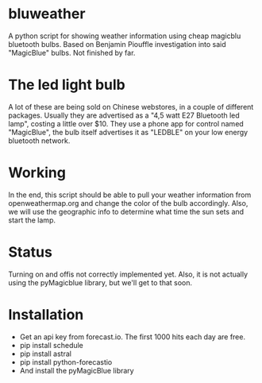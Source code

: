 # bluweather
A python script for showing weather information using cheap magicblu bluetooth bulbs. Based on Benjamin Piouffle investigation into said "MagicBlue" bulbs. Not finished by far.

# The led light bulb
A lot of these are being sold on Chinese webstores, in a couple of different packages. Usually they are advertised as a "4,5 watt E27 Bluetooth led lamp", costing a little over $10. They use a phone app for control named "MagicBlue", the bulb itself advertises it as "LEDBLE" on your low energy bluetooth network. 

# Working
In the end, this script should be able to pull your weather information from openweathermap.org and change the color of the bulb accordingly. Also, we will use the geographic info to determine what time the sun sets and start the lamp. 

# Status
Turning on and offis not correctly implemented yet. Also, it is not actually using the pyMagicblue library, but we'll get to that soon. 

# Installation
- Get an api key from forecast.io. The first 1000 hits each day are free. 
- pip install schedule
- pip install astral
- pip install python-forecastio
- And install the pyMagicBlue library
